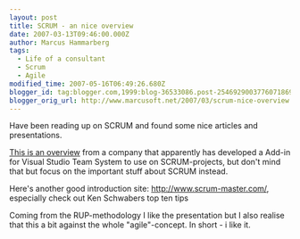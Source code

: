 ```yaml
---
layout: post
title: SCRUM - an nice overview
date: 2007-03-13T09:46:00.000Z
author: Marcus Hammarberg
tags:
  - Life of a consultant
  - Scrum
  - Agile
modified_time: 2007-05-16T06:49:26.680Z
blogger_id: tag:blogger.com,1999:blog-36533086.post-2546929003776071869
blogger_orig_url: http://www.marcusoft.net/2007/03/scrum-nice-overview.html
---
```


Have been
reading up on SCRUM and found some nice articles and presentations.

[This is an
overview](http://www.scrumforteamsystem.com/ProcessGuidance/Scrum/Scrum.html)
from a company that apparently has developed a Add-in for Visual Studio
Team System to use on SCRUM-projects, but don't mind that but focus on
the important stuff about SCRUM instead.

Here's another good introduction site: <http://www.scrum-master.com/>,
especially check out Ken Schwabers top ten tips

Coming from the RUP-methodology I like the presentation but I also
realise that this a bit against the whole "agile"-concept. In short - i
like it.
